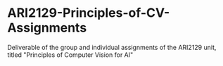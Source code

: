 # ARI2129-Principles-of-CV-Assignments
Deliverable of the group and individual assignments of the ARI2129 unit, titled "Principles of Computer Vision for AI"
